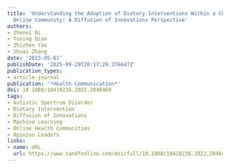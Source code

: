 ```yaml
---
title: 'Understanding the Adoption of Dietary Interventions Within a Chinese Autism
  Online Community: A Diffusion of Innovations Perspective'
authors:
- Zhenni Ni
- Yuxing Qian
- Zhizhen Yao
- Shuai Zhang
date: '2023-05-01'
publishDate: '2025-09-29T20:17:29.376647Z'
publication_types:
- article-journal
publication: '*Health Communication*'
doi: 10.1080/10410236.2022.2048469
tags:
- Autistic Spectrum Disorder
- Dietary Intervention
- Diffusion of Innovations
- Machine Learning
- Online Health Communities
- Opinion Leaders
links:
- name: URL
  url: https://www.tandfonline.com/doi/full/10.1080/10410236.2022.2048469
---
```


